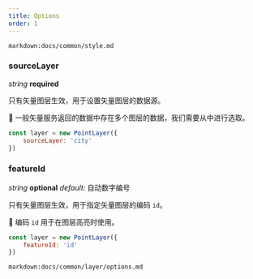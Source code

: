 ```yaml
---
title: Options
order: 1
---
```


`markdown:docs/common/style.md`

### sourceLayer

<description> _string_ **required** </description>

只有矢量图层生效，用于设置矢量图层的数据源。        

🌟 一般矢量服务返回的数据中存在多个图层的数据，我们需要从中进行选取。

```javascript
const layer = new PointLayer({
    sourceLayer: 'city'
})
```
### featureId

<description> _string_ **optional** _default:_ 自动数字编号</description>

只有矢量图层生效，用于指定矢量图层的编码 `id`。

🌟 编码 `id` 用于在图层高亮时使用。

```javascript
const layer = new PointLayer({
    featureId: 'id'
})
```

`markdown:docs/common/layer/options.md`
